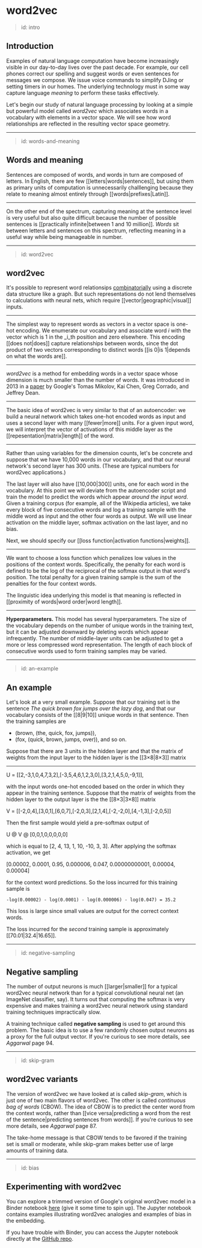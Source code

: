 
# word2vec

> id: intro 

## Introduction

Examples of natural language computation have become increasingly visible in our day-to-day lives over the past decade. For example, our cell phones correct our spelling and suggest words or even sentences for messages we compose. We issue voice commands to simplify DJing or setting timers in our homes. The underlying technology must in some way capture language _meaning_ to perform these tasks effectively.

Let's begin our study of natural language processing by looking at a simple but powerful model called _word2vec_ which associates words in a vocabulary with elements in a vector space. We will see how word relationships are reflected in the resulting vector space geometry. 

---
> id: words-and-meaning

## Words and meaning

Sentences are composed of words, and words in turn are composed of letters. In English, there are few [[letters|words|sentences]], but using them as primary units of computation is unnecessarily challlenging because they relate to meaning almost entirely through [[words|prefixes|Latin]]. 

---

On the other end of the spectrum, capturing meaning at the sentence level is very useful but also quite difficult because the number of possible sentences is [[practically infinite|between 1 and 10 million]]. _Words_ sit between letters and sentences on this spectrum, reflecting meaning in a useful way while being manageable in number. 

---
> id: word2vec

## word2vec

It's possible to represent word relationsips [combinatorially](https://wordnet.princeton.edu) using a discrete data structure like a graph. But such representations do not lend themselves to calculations with neural nets, which require [[vector|geographic|visual]] inputs.

---

The simplest way to represent words as vectors in a vector space is one-hot encoding. We enumerate our vocabulary and associate word _i_ with the vector which is 1 in the _i_th position and zero elsewhere. This encoding [[does not|does]] capture relationships between words, since the dot product of two vectors corresponding to distinct words [[is 0|is 1|depends on what the words are]].

---

*word2vec* is a method for embedding words in a vector space whose dimension is much smaller than the number of words. It was introduced in 2013 in a [paper](https://arxiv.org/abs/1301.3781) by Google's Tomas Mikolov, Kai Chen, Greg Corrado, and Jeffrey Dean. 

---

The basic idea of word2vec is very similar to that of an autoencoder: we build a neural network which takes one-hot encoded words as input and uses a second layer with many [[fewer|more]] units. For a given input word, we will interpret the vector of activations of this middle layer as the [[repesentation|matrix|length]] of the word.

---

Rather than using variables for the dimension counts, let's be concrete and suppose that we have 10,000 words in our vocabulary, and that our neural network's second layer has 300 units. (These are typical numbers for word2vec applications.)

The last layer will also have [[10,000|300]] units, one for each word in the vocabulary. At this point we will deviate from the autoencoder script and train the model to predict the words which appear *around the input word*. Given a training corpus (for example, all of the Wikipedia articles), we take every block of five consecutive words and log a training sample with the middle word as input and the other four words as output. We will use linear activation on the middle layer, softmax activation on the last layer, and no bias. 

Next, we should specify our [[loss function|activation functions|weights]].

---

We want to choose a loss function which penalizes low values in the positions of the context words. Specifically, the penalty for each word is defined to be the log of the reciprocal of the softmax output in that word's position. The total penalty for a given training sample is the sum of the penalties for the four context words.

The linguistic idea underlying this model is that meaning is reflected in [[proximity of words|word order|word length]]. 

---

**Hyperparameters.** This model has several hyperparameters. The size of the vocabulary depends on the number of unique words in the training text, but it can be adjusted downward by deleting words which appear infrequently. The number of middle-layer units can be adjusted to get a more or less compressed word representation. The length of each block of consecutive words used to form training samples may be varied.

---
> id: an-example

## An example

Let's look at a very small example. Suppose that our training set is the sentence _The quick brown fox jumps over the lazy dog_, and that our vocabulary consists of the [[8|9|10]] unique words in that sentence. Then the training samples are 

* (brown, (the, quick, fox, jumps)), 
* (fox, (quick, brown, jumps, over)), and so on. 

Suppose that there are 3 units in the hidden layer and that the matrix of weights from the input layer to the hidden layer is the [[3×8|8×3]] matrix 

---

U = [[2,-3,1,0,4,7,3,2],[-3,5,4,6,1,2,3,0],[3,2,1,4,5,0,-9,1]],

with the input words one-hot encoded based on the order in which they appear in the training sentence. Suppose that the matrix of weights from the hidden layer to the output layer is the the [[8×3|3×8]] matrix 

V = [[-2,0,4],[3,0,1],[6,0,7],[-2,0,3],[2,1,4],[-2,-2,0],[4,-1,3],[-2,0,5]]

Then the first sample would yield a pre-softmax output of 

U @ V @ [0,0,1,0,0,0,0,0]

which is equal to  [2, 4, 13, 1, 10, -10, 3, 3]. After applying the softmax activation, we get 

[0.00002, 0.0001, 0.95, 0.000006, 0.047, 0.00000000001, 0.00004, 0.00004]

for the context word predictions. So the loss incurred for this training sample is 

`-log(0.00002) - log(0.0001) - log(0.000006) - log(0.047) = 35.2`

This loss is large since small values are output for the correct context words. 

The loss incurred for the *second* training sample is approximately [[70.01|32.4|16.65]]. 

---
> id: negative-sampling

## Negative sampling

The number of output neurons is much [[larger|smaller]] for a typical word2vec neural network than for a typical convolutional neural net (an ImageNet classifier, say). It turns out that computing the softmax is very expensive and makes training a word2vec neural network using standard training techniques impractically slow. 

A training technique called **negative sampling** is used to get around this problem. The basic idea is to use a few randomly chosen output neurons as a proxy for the full output vector. If you're curious to see more details, see *Aggarwal* page 94. 

---
> id: skip-gram

## word2vec variants

The version of word2vec we have looked at is called _skip-gram_, which is just one of two main flavors of word2vec. The other is called _continuous bag of words_ (CBOW). The idea of CBOW is to predict the center word from the context words, rather than [[vice versa|predicting a word from the rest of the sentence|predicting sentences from words]]. If you're curious to see more details, see *Aggarwal* page 87. 

The take-home message is that CBOW tends to be favored if the training set is small or moderate, while skip-gram makes better use of large amounts of training data. 

---
> id: bias

## Experimenting with word2vec

You can explore a trimmed version of Google's original word2vec model in a Binder notebook [here](https://mybinder.org/v2/gh/BrownDSI/word2vec-slim/master) (give it some time to spin up). The Jupyter notebook contains examples illustrating word2vec analogies and examples of bias in the embedding.

If you have trouble with Binder, you can access the Jupyter notebook directly at the [GitHub repo](https://github.com/BrownDSI/word2vec-slim/). 
